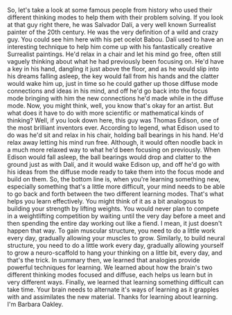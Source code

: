 So, let's take a look at some famous people from history who used their
different thinking modes to help them with their problem solving. If you look at
that guy right there, he was Salvador Dalí, a very well known Surrealist painter
of the 20th century. He was the very definition of a wild and crazy guy. You
could see him here with his pet ocelot Babou. Dalí used to have an interesting
technique to help him come up with his fantastically creative Surrealist
paintings. He'd relax in a chair and let his mind go free, often still vaguely
thinking about what he had previously been focusing on. He'd have a key in his
hand, dangling it just above the floor, and as he would slip into his dreams
falling asleep, the key would fall from his hands and the clatter would wake him
up, just in time so he could gather up those diffuse mode connections and ideas
in his mind, and off he'd go back into the focus mode bringing with him the new
connections he'd made while in the diffuse mode. Now, you might think, well, you
know that's okay for an artist. But what does it have to do with more scientific
or mathematical kinds of thinking? Well, if you look down here, this guy was
Thomas Edison, one of the most brilliant inventors ever. According to legend,
what Edison used to do was he'd sit and relax in his chair, holding ball
bearings in his hand. He'd relax away letting his mind run free. Although, it
would often noodle back in a much more relaxed way to what he'd been focusing on
previously. When Edison would fall asleep, the ball bearings would drop and
clatter to the ground just as with Dalí, and it would wake Edison up, and off
he'd go with his ideas from the diffuse mode ready to take them into the focus
mode and build on them. So, the bottom line is, when you're learning something
new, especially something that's a little more difficult, your mind needs to be
able to go back and forth between the two different learning modes. That's what
helps you learn effectively. You might think of it as a bit analogous to
building your strength by lifting weights. You would never plan to compete in a
weightlifting competition by waiting until the very day before a meet and then
spending the entire day working out like a fiend. I mean, it just doesn't happen
that way. To gain muscular structure, you need to do a little work every day,
gradually allowing your muscles to grow. Similarly, to build neural structure,
you need to do a little work every day, gradually allowing yourself to grow a
neuro-scaffold to hang your thinking on a little bit, every day, and that's the
trick. In summary then, we learned that analogies provide powerful techniques
for learning. We learned about how the brain's two different thinking modes
focused and diffuse, each helps us learn but in very different ways. Finally, we
learned that learning something difficult can take time. Your brain needs to
alternate it's ways of learning as it grapples with and assimilates the new
material. Thanks for learning about learning. I'm Barbara Oakley.